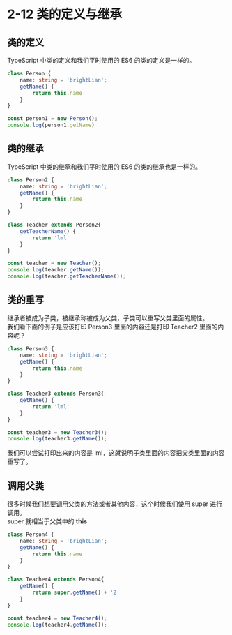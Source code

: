 # 2-12 类的定义与继承
## 类的定义
TypeScript 中类的定义和我们平时使用的 ES6 的类的定义是一样的。
```typescript
class Person {
    name: string = 'brightLian';
    getName() {
        return this.name
    }
}

const person1 = new Person();
console.log(person1.getName)
```

## 类的继承
TypeScript 中类的继承和我们平时使用的 ES6 的类的继承也是一样的。
```typescript
class Person2 {
    name: string = 'brightLian';
    getName() {
        return this.name
    }
}

class Teacher extends Person2{
  	getTeacherName() {
  	    return 'lml'
  	}
}

const teacher = new Teacher();
console.log(teacher.getName());
console.log(teacher.getTeacherName());
```

## 类的重写
继承者被成为子类，被继承称被成为父类，子类可以重写父类里面的属性。   
我们看下面的例子是应该打印 Person3 里面的内容还是打印 Teacher2 里面的内容呢？
```typescript
class Person3 {
    name: string = 'brightLian';
    getName() {
        return this.name
    }
}

class Teacher3 extends Person3{
  	getName() {
  	    return 'lml'
  	}
}

const teacher3 = new Teacher3();
console.log(teacher3.getName());
```
我们可以尝试打印出来的内容是 lml，这就说明子类里面的内容把父类里面的内容重写了。

## 调用父类
很多时候我们想要调用父类的方法或者其他内容，这个时候我们使用 super 进行调用。    
super 就相当于父类中的 **this**
```typescript
class Person4 {
    name: string = 'brightLian';
    getName() {
        return this.name
    }
}

class Teacher4 extends Person4{
  	getName() {
  	    return super.getName() + '2'
  	}
}

const teacher4 = new Teacher4();
console.log(teacher4.getName());
```